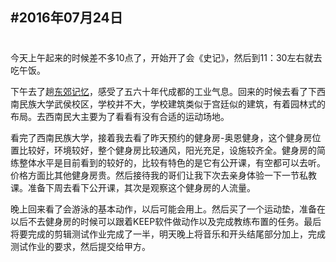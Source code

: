 #2016年07月24日
---
#
今天上午起来的时候差不多10点了，开始开了会《史记》，然后到11：30左右就去吃午饭。

下午去了趟[东郊记忆][1]，感受了五六十年代成都的工业气息。回来的时候去看了下西南民族大学武侯校区，学校并不大，学校建筑类似于宫廷似的建筑，有着园林式的布局。去西南民大主要为了看看有没有合适的运动场地。

看完了西南民族大学，接着我去看了昨天预约的健身房-奥恩健身，这个健身房位置比较好，环境较好，整个健身房比较通风，阳光充足，设施较齐全。健身房的简练整体水平是目前看到的较好的，比较有特色的是它有公开课，有空都可以去听。价格方面比其他健身房贵。然后接待我的哥们让我下次去亲身体验一下一节私教课。准备下周去看下公开课，其次是观察这个健身房的人流量。

晚上回来看了会游泳的基本动作，以后可能会用上。然后买了一个运动垫，准备在以后不去健身房的时候可以跟着KEEP软件做动作以及完成教练布置的任务。最后将要完成的剪辑测试作业完成了一半，明天晚上将音乐和开头结尾部分加上，完成测试作业的要求，然后提交给甲方。



[1]:原红光电子厂改造成的具有文艺气息的地方，位于成都建设路。